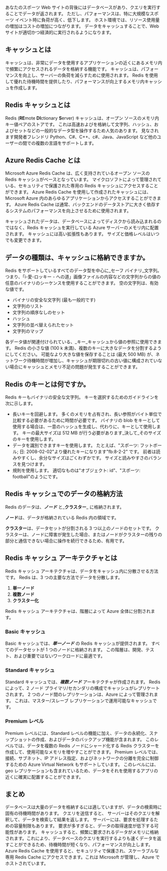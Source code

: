 あなたのスポーツ Web サイトの背後にはデータベースがあり、クエリを実行することでデータが返されます。 ただし、パフォーマンスは、特に大規模なスポーツ イベント時に負荷が高く、低下します。 ホスト環境では、リソース使用量の増加はコストの増加につながります。 データをキャッシュすることで、Web サイトが適切かつ経済的に実行されるようになります。

## <a name="what-is-caching"></a>キャッシュとは

キャッシュは、非常にデータを使用するアプリケーションの近くにあるメモリ内で頻繁にアクセスされるデータを格納する機能です。 キャッシュは、パフォーマンスを向上し、サーバーの負荷を減らすために使用されます。 Redis を使用して優れた待機時間を提供したり、パフォーマンスが向上するメモリ内キャッシュを作成します。

## <a name="what-is-a-redis-cache"></a>Redis キャッシュとは

Redis (**RE**mote **DI**ctionary **S**erver) キャッシュは、オープン ソースのメモリ内キー値ペアのストアです。 これは高速およびを格納して文字列、ハッシュ、およびセットなどの一般的なデータ型を操作するため人気のあります。 見なされます開発者フレンドリ Python、C#、C++、c#、Java、JavaScript など他のユーザーの間での複数の言語をサポートします。

## <a name="what-is-azure-redis-cache"></a>Azure Redis Cache とは

Microsoft Azure Redis Cache は、広く支持されているオープン ソースの Redis キャッシュがベースとなっています。 マイクロソフトによって管理されている、セキュリティで保護された専用の Redis キャッシュにアクセスすることができます。 Azure Redis Cache を使用して作成されたキャッシュには、Microsoft Azure 内のあらゆるアプリケーションからアクセスすることができます。 Azure Redis Cache は通常、バックエンドのデータストアに大きく依存するシステムのパフォーマンスを向上させるために使用されます。

キャッシュされたデータは、データベースによってディスクから読み込まれるのではなく、Redis キャッシュを実行している Azure サーバーのメモリ内に配置されます。 キャッシュには高い拡張性もあります。 サイズと価格レベルはいつでも変更できます。

## <a name="what-type-of-data-can-be-stored-in-the-cache"></a>データの種類は、キャッシュに格納できますか。

Redis をサポートしているすべてのデータ型を中心に_セーフ バイナリ_文字列。 つまり、「i-愛-ロッキー - への道」画像ファイルの内容などの文字列からの値の任意のバイナリのシーケンスを使用することができます。 空の文字列は、有効な値です。

- バイナリの安全な文字列 (最も一般的です)
- 文字列のリスト
- 文字列の順序なしのセット
- ハッシュ
- 文字列の並べ替えられたセット
- 文字列のマップ

各データ値が関連付けられている、_キー_キャッシュから値の参照に使用できます。 Redis の小さな値 (100 k 未満)、複数のキーに大きなデータを分割するようにしてください。 可能なより大きな値を保存することは (最大 500 MB) が、ネットワーク待機時間が増加し、キャッシュが期限切れの古い値に構成されていない場合にキャッシュとメモリ不足の問題が発生することができます。

## <a name="what-is-a-redis-key"></a>Redis のキーとは何ですか。
Redis キーもバイナリの安全な文字列。 キーを選択するためのガイドラインを次に示します。

- 長いキーを回避します。 多くのメモリを占有され、長い参照がバイト単位で比較する必要があるために時間が必要です。 バイナリの blob をキーとして使用する場合は、一意のハッシュを生成し、代わりに、キーとして使用します。 キーの最大サイズは 512 MB が行う必要があります_決して_そのサイズのキーを使用します。
- データを識別できますキーを使用します。 たとえば、"スポーツ: フットボール; 日: 2008-02-02"より優れたキーになります"fb:8-2-2" です。 前者は読みやすくし、余分なサイズはごくわずかです。 サイズと読みやすさのバランスを見つけます。
- 規則を使用します。 適切なものは"オブジェクト: id"、"スポーツ: football"のようにです。 

## <a name="how-is-data-stored-in-a-redis-cache"></a>Redis キャッシュでのデータの格納方法

Redis のデータは、_**ノード**_ と_**クラスター**_ に格納されます。

**ノード**は、データが格納されている Redis 内の領域です。

**クラスター**は、データセットが分割される 3 つ以上のノードのセットです。 クラスターは、ノードに障害が発生した場合、またはノードがクラスターの残りの部分と通信できない場合に操作を続行できるため、有用です。

## <a name="what-are-redis-caching-architectures"></a>Redis キャッシュ アーキテクチャとは

Redis キャッシュ アーキテクチャは、データをキャッシュ内に分散させる方法です。 Redis は、3 つの主要な方法でデータを分散します。

1. **単一ノード**
1. **複数ノード**
1. **クラスター化**

Redis キャッシュ アーキテクチャは、階層によって Azure 全体に分割されます。

### <a name="basic-cache"></a>Basic キャッシュ

Basic キャッシュでは、_**単一ノード**_ の Redis キャッシュが提供されます。 すべてのデータセットが 1 つのノードに格納されます。 この階層は、開発、テスト、および重要ではないワークロードに最適です。

### <a name="standard-cache"></a>Standard キャッシュ

Standard キャッシュでは、_**複数ノード**_ アーキテクチャが作成されます。 Redis によって、2 ノード プライマリ/セカンダリの構成でキャッシュがレプリケートされます。 2 つのノード間のレプリケーションは、Azure によって管理されます。 これは、マスター/スレーブ レプリケーションで運用可能なキャッシュです。

### <a name="premium-tier"></a>Premium レベル

Premium レベルには、Standard レベルの機能に加え、データの永続化、スナップショットの作成、およびデータのバックアップ機能が含まれます。 このレベルでは、データを複数の Redis ノードにシャード化する Redis クラスターを作成して、使用可能なメモリを増やすことができます。 Premium レベルでは、接続、サブネット、IP アドレス指定、およびネットワークの分離を完全に制御するための Azure Virtual Network もサポートしています。 このレベルには、geo レプリケーションも含まれているため、データをそれを使用するアプリの近くに確実に配置することができます。

## <a name="summary"></a>まとめ

データベースは大量のデータを格納するには適していますが、データの検索時に固有の待機時間があります。 クエリを送信すると、 サーバーはそのクエリを解釈して、データを検索して結果を返します。 サーバーには、要求を処理するための容量制限もあります。 要求が多すぎると、データの取得速度が低下する可能性があります。 キャッシュすると、頻繁に要求されるデータがメモリに格納されます。これにより、データベースのクエリを実行するよりも速くデータを返すことができるため、待機時間が短くなり、パフォーマンスが向上します。 Azure Redis Cache を使用すると、セキュリティで保護され、スケーラブルな専用 Redis Cache にアクセスできます。これは Microsoft が管理し、Azure でホストされています。
